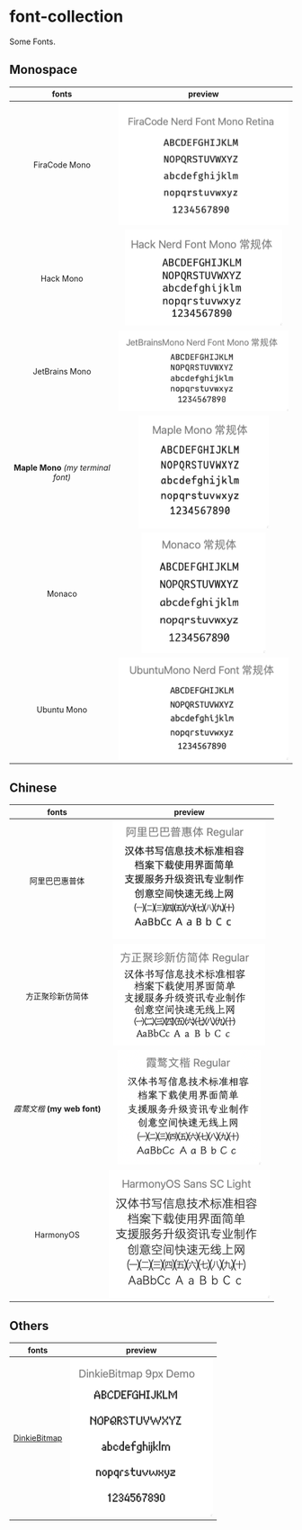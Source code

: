 # font-collection

Some Fonts.

## Monospace

|                fonts                |                  preview                  |
| :---------------------------------: | :---------------------------------------: |
|            FiraCode Mono            |  ![FiraCodeMono](./img/FiraCodeMono.png)  |
|              Hack Mono              |      ![HackMono](./img/HackMono.png)      |
|           JetBrains Mono            | ![JetBrainsMono](./img/JetBrainsMono.png) |
| **Maple Mono** *(my terminal font)* |     ![MapleMono](./img/MapleMono.png)     |
|               Monaco                |        ![Monaco](./img/Monaco.png)        |
|             Ubuntu Mono             |    ![UbuntuMono](./img/UbuntuMono.png)    |

## Chinese

|            fonts             |             preview             |
| :--------------------------: | :-----------------------------: |
|        阿里巴巴惠普体        |  ![](./img/阿里巴巴惠普体.png)  |
|       方正聚珍新仿简体       | ![](./img/方正聚珍新仿简体.png) |
| *霞鹜文楷* **(my web font)** |     ![](./img/霞鹜文楷.png)     |
|          HarmonyOS           |    ![](./img/HarmonyOS.png)     |

## Others
 
|                                fonts                                |           preview           |
| :-----------------------------------------------------------------: | :-------------------------: |
| [DinkieBitmap](https://atelier-anchor.com/typefaces/dinkie-bitmap/) | ![](./img/DinkieBitmap.png) |
